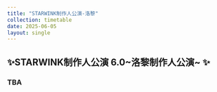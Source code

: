 ```yaml
---
title: "STARWINK制作人公演-洛黎"
collection: timetable
date: 2025-06-05
layout: single
---
```


## ✨STARWINK制作人公演 6.0~洛黎制作人公演~ ✨

### TBA

